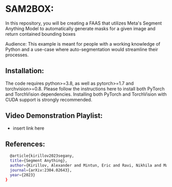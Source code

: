 # SAM2BOX: 
In this repository, you will be creating a FAAS that utilizes Meta's Segment Anything Model to automatically generate masks for a given image and return contained bounding boxes


Audience: This example is meant for people with a working knowledge of Python and a use-case where auto-segmentation would streamline their processes.

## Installation:
The code requires python>=3.8, as well as pytorch>=1.7 and torchvision>=0.8. Please follow the instructions here to install both PyTorch and TorchVision dependencies. Installing both PyTorch and TorchVision with CUDA support is strongly recommended.




## Video Demonstration Playlist:
  - insert link here







## References:
```sh
  @article{kirillov2023segany,
  title={Segment Anything},
  author={Kirillov, Alexander and Mintun, Eric and Ravi, Nikhila and Mao, Hanzi and Rolland, Chloe and Gustafson, Laura and Xiao, Tete and Whitehead, Spencer and Berg, Alexander C. and Lo, Wan-Yen and Doll{\'a}r, Piotr and Girshick, Ross},
  journal={arXiv:2304.02643},
  year={2023}
}
  ```

